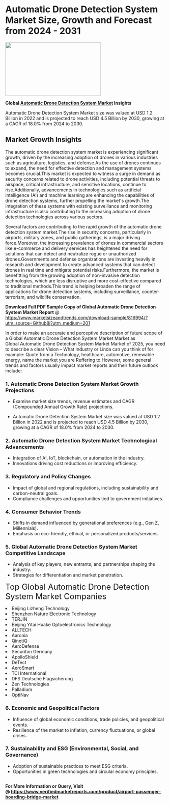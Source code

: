 <H1>Automatic Drone Detection System Market Size, Growth and Forecast from 2024 - 2031</H1><img class="aligncenter size-medium wp-image-584254" src="https://thirdeyenews.in/wp-content/uploads/2024/09/Global-Market-Research-300x168.jpeg" alt="" width="300" height="168" /><p><strong>Global&nbsp;<a href="https://www.marketsizeandtrends.com/download-sample/816994/?utm_source=Github8j?utm_medium=201">Automatic Drone Detection System Market</a> Insights</strong></p><p>Automatic Drone Detection System Market size was valued at USD 1.2 Billion in 2022 and is projected to reach USD 4.5 Billion by 2030, growing at a CAGR of 18.0% from 2024 to 2030.</p><p><h2>Market Growth Insights</h2> <p>The automatic drone detection system market is experiencing significant growth, driven by the increasing adoption of drones in various industries such as agriculture, logistics, and defense.As the use of drones continues to expand, the need for effective detection and management systems becomes crucial.This market is expected to witness a surge in demand as security concerns related to drone activities, including potential threats to airspace, critical infrastructure, and sensitive locations, continue to rise.Additionally, advancements in technologies such as artificial intelligence (AI) and machine learning are enhancing the capabilities of drone detection systems, further propelling the market's growth.The integration of these systems with existing surveillance and monitoring infrastructure is also contributing to the increasing adoption of drone detection technologies across various sectors.</p> <p>Several factors are contributing to the rapid growth of the automatic drone detection system market.The rise in security concerns, particularly in airports, military zones, and public gatherings, is a major driving force.Moreover, the increasing prevalence of drones in commercial sectors like e-commerce and delivery services has heightened the need for solutions that can detect and neutralize rogue or unauthorized drones.Governments and defense organizations are investing heavily in research and development to create advanced systems that can detect drones in real time and mitigate potential risks.Furthermore, the market is benefitting from the growing adoption of non-invasive detection technologies, which are less disruptive and more cost-effective compared to traditional methods.This trend is helping broaden the range of applications for drone detection systems, including surveillance, counter-terrorism, and wildlife conservation.<p><span class=""><strong>Download Full PDF Sample Copy of Global Automatic Drone Detection System Market Report</strong> @ <a href="https://www.marketsizeandtrends.com/download-sample/816994/?utm_source=Github8j?utm_medium=201" target="_blank">https://www.marketsizeandtrends.com/download-sample/816994/?utm_source=Github8j?utm_medium=201</a></span></p><p>In order to make an accurate and perceptive description of future scope of a Global&nbsp;Automatic Drone Detection System Market Market as Global&nbsp;Automatic Drone Detection System Market Market of 2025, you need to describe a clear Vision &ndash; What Industry or Linda can you think of for example: Quote from a Technology, healthcare, automotive, renewable energy, name the market you are Reffering to.However, some general trends and factors usually impact market reports and their future outlook include:</p><h3>1.&nbsp;<strong>Automatic Drone Detection System Market Growth Projections</strong></h3><ul><li>Examine market size trends, revenue estimates and CAGR (Compounded Annual Growth Rate) projections.</li><li><p>Automatic Drone Detection System Market size was valued at USD 1.2 Billion in 2022 and is projected to reach USD 4.5 Billion by 2030, growing at a CAGR of 18.0% from 2024 to 2030.</p></li></ul><h3>2.&nbsp;<strong>Automatic Drone Detection System Market Technological Advancements</strong></h3><ul><li>Integration of AI, IoT, blockchain, or automation in the industry.</li><li>Innovations driving cost reductions or improving efficiency.</li></ul><h3>3.&nbsp;<strong>Regulatory and Policy Changes</strong></h3><ul><li>Impact of global and regional regulations, including sustainability and carbon-neutral goals.</li><li>Compliance challenges and opportunities tied to government initiatives.</li></ul><h3>4.&nbsp;<strong>Consumer Behavior Trends</strong></h3><ul><li>Shifts in demand influenced by generational preferences (e.g., Gen Z, Millennials).</li><li>Emphasis on eco-friendly, ethical, or personalized products/services.</li></ul><h3>5.&nbsp;<strong>Global Automatic Drone Detection System Market Competitive Landscape</strong></h3><ul><li>Analysis of key players, new entrants, and partnerships shaping the industry.</li><li>Strategies for differentiation and market penetration.</li></ul><p data-pm-slice="1 1 []"><span style="color: inherit; font-family: inherit; font-size: 25px;">Top Global Automatic Drone Detection System Market Companies</span></p><div class="" data-test-id=""><p><li>Beijing Lizheng Technology</li><li> Shenzhen Nature Electronic Technology</li><li> TERJIN</li><li> Beijing Yitai Huake Optoelectronics Technology</li><li> ALLTECH</li><li> Aaronia</li><li> QinetiQ</li><li> AeroDefense</li><li> Securiton Germany</li><li> ApolloShield</li><li> DeTect</li><li> AeroSmart</li><li> TCI International</li><li> DFS Deutsche Flugsicherung</li><li> Zen Technologies</li><li> Palladium</li><li> OptiNav</li></p></div><h3>6.&nbsp;<strong>Economic and Geopolitical Factors</strong></h3><ul><li>Influence of global economic conditions, trade policies, and geopolitical events.</li><li>Resilience of the market to inflation, currency fluctuations, or global crises.</li></ul><h3>7.&nbsp;<strong>Sustainability and ESG (Environmental, Social, and Governance)</strong></h3><ul><li>Adoption of sustainable practices to meet ESG criteria.</li><li>Opportunities in green technologies and circular economy principles.</li></ul><h2><strong style="font-size: 14px;">For More Information or Query, Visit @&nbsp;</strong><a style="background-color: #ffffff; font-size: 14px;" href="https://www.marketsizeandtrends.com/report/automatic-drone-detection-system-market/" target="_blank">https://www.verifiedmarketreports.com/product/airport-passenger-boarding-bridge-market</a></h2>